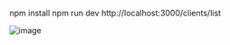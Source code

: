 npm install
npm run dev
http://localhost:3000/clients/list

![image](https://github.com/DemetriusLeonardoBantim/sunne/assets/67908082/a6500f80-0726-4c6d-b323-4978bd565441)
